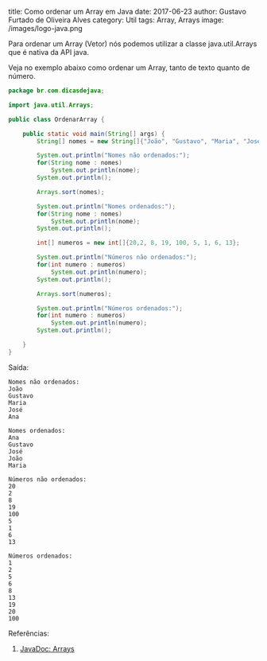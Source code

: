 title: Como ordenar um Array em Java
date: 2017-06-23
author: Gustavo Furtado de Oliveira Alves
category: Util
tags: Array, Arrays
image: /images/logo-java.png

Para ordenar um Array (Vetor) nós podemos utilizar a classe java.util.Arrays
que é nativa da API java.

Veja no exemplo abaixo como ordenar um Array, tanto de texto quanto de número.

```java
package br.com.dicasdejava;

import java.util.Arrays;

public class OrdenarArray {

	public static void main(String[] args) {
		String[] nomes = new String[]{"João", "Gustavo", "Maria", "José", "Ana"};

		System.out.println("Nomes não ordenados:");
		for(String nome : nomes)
			System.out.println(nome);
		System.out.println();

		Arrays.sort(nomes);

		System.out.println("Nomes ordenados:");
		for(String nome : nomes)
			System.out.println(nome);
		System.out.println();

		int[] numeros = new int[]{20,2, 8, 19, 100, 5, 1, 6, 13};

		System.out.println("Números não ordenados:");
		for(int numero : numeros)
			System.out.println(numero);
		System.out.println();

		Arrays.sort(numeros);

		System.out.println("Números ordenados:");
		for(int numero : numeros)
			System.out.println(numero);
		System.out.println();

	}
}
```

Saída:

```
Nomes não ordenados:
João
Gustavo
Maria
José
Ana

Nomes ordenados:
Ana
Gustavo
José
João
Maria

Números não ordenados:
20
2
8
19
100
5
1
6
13

Números ordenados:
1
2
5
6
8
13
19
20
100
```

Referências:

1. [JavaDoc: Arrays](https://docs.oracle.com/javase/8/docs/api/java/util/Arrays.html)
